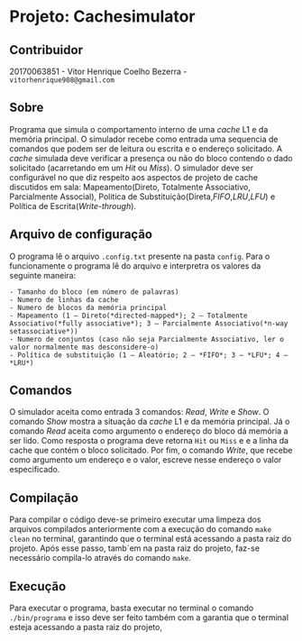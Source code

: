 # Projeto: Cachesimulator #
## Contribuidor ##
20170063851 - Vitor Henrique Coelho Bezerra - `vitorhenrique908@gmail.com`

## Sobre ##
Programa que simula o comportamento interno de uma *cache* L1 e da memória principal. O simulador recebe como entrada uma sequencia de comandos que podem ser de leitura ou escrita e o endereço solicitado. A *cache* simulada deve verificar a presença ou não do bloco contendo o dado solicitado (acarretando em um *Hit* ou *Miss*). O simulador deve ser configurável no que diz respeito aos aspectos de projeto de cache discutidos em sala: Mapeamento(Direto, Totalmente Associativo, Parcialmente Associal), Politica de Substituição(Direta,*FIFO*,*LRU*,*LFU*) e Política de Escrita(*Write-through*).

## Arquivo de configuração ##
O programa lê o arquivo `.config.txt` presente na pasta `config`. Para o funcionamente o programa lê do arquivo e interpretra os valores da seguinte maneira:<br>

```
- Tamanho do bloco (em número de palavras)
- Numero de linhas da cache
- Numero de blocos da memória principal
- Mapeamento (1 – Direto(*directed-mapped*); 2 – Totalmente Associativo(*fully associative*); 3 – Parcialmente Associativo(*n-way setassociative*))
- Numero de conjuntos (caso não seja Parcialmente Associativo, ler o valor normalmente mas desconsidere-o)
- Política de substituição (1 – Aleatório; 2 – *FIFO*; 3 – *LFU*; 4 – *LRU*) 
```

## Comandos ##
O simulador aceita como entrada 3 comandos: *Read*, *Write* e *Show*. O comando *Show* mostra a situação da *cache* L1 e da memória principal. Já o comando *Read* aceita como argumento o endereço do bloco dá memória a ser lido. Como resposta o programa deve retorna `Hit` ou `Miss` e e a linha da cache que contém o bloco solicitado. Por fim, o comando *Write*, que recebe como argumento um endereço e o valor, escreve nesse endereço o valor especificado. 

## Compilação ##

Para compilar o código deve-se primeiro executar uma limpeza dos arquivos compilados anteriormente com a execução do comando  `make clean` no terminal, garantindo que o terminal está acessando a pasta raiz do projeto. Após esse passo, tamb´em na pasta raiz do projeto, faz-se necessário compila-lo através do comando `make`.

## Execução ##
Para executar o programa, basta executar no terminal o comando `./bin/programa` e isso deve ser feito também com a garantia que o terminal esteja acessando a pasta raiz do projeto, 


